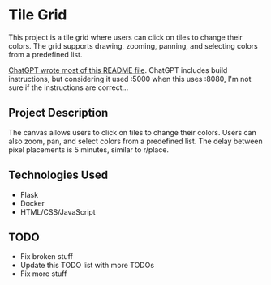 # Tile Grid

This project is a tile grid where users can click on tiles to change their colors. The grid supports drawing, zooming, panning, and selecting colors from a predefined list. 

[ChatGPT wrote most of this README file](https://chatgpt.com/share/e80df7b6-feaf-46ed-93e3-0b29ae84a329). ChatGPT includes build instructions, but considering it used :5000 when this uses :8080, I'm not sure if the instructions are correct...

## Project Description

The canvas allows users to click on tiles to change their colors. Users can also zoom, pan, and select colors from a predefined list. The delay between pixel placements is 5 minutes, similar to r/place.

## Technologies Used

- Flask
- Docker
- HTML/CSS/JavaScript

## TODO

- Fix broken stuff
- Update this TODO list with more TODOs
- Fix more stuff
